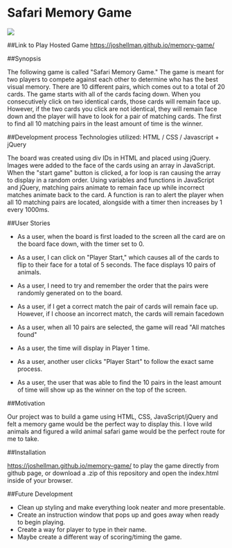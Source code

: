 # Safari Memory Game
![](https://github.com/joshellman/memory-game/blob/master/safari_screenshot.png)

##Link to Play Hosted Game
https://joshellman.github.io/memory-game/

##Synopsis

The following game is called "Safari Memory Game."  The game is meant for two players to compete against each other to determine who has the best visual memory. There are 10 different pairs, which comes out to a total of 20 cards. The game starts with all of the cards facing down. When you consecutively click on two identical cards, those cards will remain face up. However, if the two cards you click are not identical, they will remain face down and the player will have to look for a pair of matching cards. The first to find all 10 matching pairs in the least amount of time is the winner.


##Development process
Technologies utilized: HTML / CSS / Javascript + jQuery

The board was created using div IDs in HTML and placed using jQuery. Images were added to the face of the cards using an array in JavaScript. When the "start game" button is clicked, a for loop is ran causing the array to display in a random order. Using variables and functions in JavaScript and jQuery, matching pairs animate to remain face up while incorrect matches animate back to the card. A function is ran to alert the player when all 10 matching pairs are located, alongside with a timer then increases by 1 every 1000ms.

##User Stories
* As a user, when the board is first loaded to the screen all the card are on the board face down, with the timer set to 0.

* As a user, I can click on "Player Start," which causes all of the cards to flip to their face for a total of 5 seconds. The face displays 10 pairs of animals.

* As a user, I need to try and remember the order that the pairs were randomly generated on to the board.

* As a user, if I get a correct match the pair of cards will remain face up. However, if I choose an incorrect match, the cards will remain facedown

* As a user, when all 10 pairs are selected, the game will read "All matches found"

* As a user, the time will display in Player 1 time.

* As a user, another user clicks "Player Start" to follow the exact same process.

* As a user, the user that was able to find the 10 pairs in the least amount of time will show up as the winner on the top of the screen.

##Motivation

Our project was to build a game using HTML, CSS, JavaScript/jQuery and felt a memory game would be the perfect way to display this. I love wild animals and figured a wild animal safari game would be the perfect route for me to take.

##Installation

https://joshellman.github.io/memory-game/ to play the game directly from github page, or download a .zip of this repository and open the index.html inside of your browser.

##Future Development

* Clean up styling and make everything look neater and more presentable.
* Create an instruction window that pops up and goes away when ready to begin playing.
* Create a way for player to type in their name.
* Maybe create a different way of scoring/timing the game.
